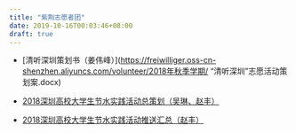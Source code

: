 ```yaml
---
title: "紫荆志愿者团"
date: 2019-10-16T00:03:46+08:00
draft: true
---
```


* [清听深圳策划书（姜伟峰）](https://freiwilliger.oss-cn-shenzhen.aliyuncs.com/volunteer/2018年秋季学期/ “清听深圳”志愿活动策划案.docx)

* [2018深圳高校大学生节水实践活动总策划（吴琳、赵丰）](https://freiwilliger.oss-cn-shenzhen.aliyuncs.com/volunteer/2018年秋季学期/water_saving/总策划/2018深圳高校大学生节水实践活动总策划V6.0.docx)

* [2018深圳高校大学生节水实践活动推送汇总（赵丰）](https://freiwilliger.oss-cn-shenzhen.aliyuncs.com/volunteer/2018年秋季学期/water_saving/节水推送汇总/节水推送汇总V2.1.xlsx)

